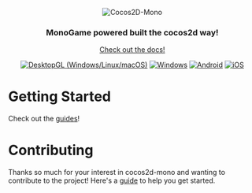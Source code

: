 <div align="center">

![Cocos2D-Mono](https://raw.githubusercontent.com/brandmooffin/cocos2d-mono/master/Logos/logo-full-200.png)

### MonoGame powered built the cocos2d way!

[Check out the docs!](https://cocos2d-mono.dev)

[![DesktopGL (Windows/Linux/macOS)](https://github.com/brandmooffin/cocos2d-mono/actions/workflows/desktopgl_build.yml/badge.svg)](https://github.com/brandmooffin/cocos2d-mono/actions/workflows/desktopgl_build.yml)
[![Windows](https://github.com/brandmooffin/cocos2d-mono/actions/workflows/windows_build.yml/badge.svg)](https://github.com/brandmooffin/cocos2d-mono/actions/workflows/windows_build.yml)
[![Android](https://github.com/brandmooffin/cocos2d-mono/actions/workflows/android_build.yml/badge.svg)](https://github.com/brandmooffin/cocos2d-mono/actions/workflows/android_build.yml)
[![iOS](https://github.com/brandmooffin/cocos2d-mono/actions/workflows/dotnet-desktop.yml/badge.svg)](https://github.com/brandmooffin/cocos2d-mono/actions/workflows/dotnet-desktop.yml)

</div>

# Getting Started

Check out the [guides](https://cocos2d-mono.dev/docs/category/getting-started)!

# Contributing

Thanks so much for your interest in cocos2d-mono and wanting to contribute to the project! Here's a [guide](https://cocos2d-mono.dev/docs/category/contributing) to help you get started.
